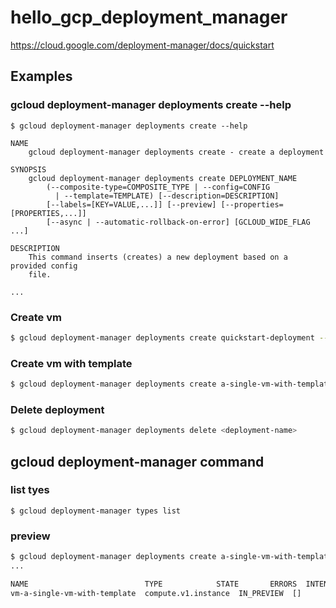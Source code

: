 # hello_gcp_deployment_manager

https://cloud.google.com/deployment-manager/docs/quickstart

## Examples

### gcloud deployment-manager deployments create --help

```
$ gcloud deployment-manager deployments create --help

NAME
    gcloud deployment-manager deployments create - create a deployment

SYNOPSIS
    gcloud deployment-manager deployments create DEPLOYMENT_NAME
        (--composite-type=COMPOSITE_TYPE | --config=CONFIG
          | --template=TEMPLATE) [--description=DESCRIPTION]
        [--labels=[KEY=VALUE,...]] [--preview] [--properties=[PROPERTIES,...]]
        [--async | --automatic-rollback-on-error] [GCLOUD_WIDE_FLAG ...]

DESCRIPTION
    This command inserts (creates) a new deployment based on a provided config
    file.

...
```

### Create vm

```sh
$ gcloud deployment-manager deployments create quickstart-deployment --config examples/v2/quick_start/vm.yaml
```

### Create vm with template

```sh
$ gcloud deployment-manager deployments create a-single-vm-with-template --template examples/v2/build_configuration/add_templates/jinja/vm-template.jinja --properties zone:us-central1-a
```

### Delete deployment

```sh
$ gcloud deployment-manager deployments delete <deployment-name>
```


## gcloud deployment-manager command

### list tyes

```
$ gcloud deployment-manager types list
```

### preview

```sh
$ gcloud deployment-manager deployments create a-single-vm-with-template --template examples/v2/build_configuration/add_templates/jinja/vm-template.jinja --properties zone:us-central1-a --preview
...

NAME                          TYPE            STATE       ERRORS  INTENT
vm-a-single-vm-with-template  compute.v1.instance  IN_PREVIEW  []      CREATE_OR_ACQUIRE
```
